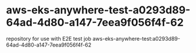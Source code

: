 # aws-eks-anywhere-test-a0293d89-64ad-4d80-a147-7eea9f056f4f-62
repository for use with E2E test job aws-eks-anywhere-test:a0293d89-64ad-4d80-a147-7eea9f056f4f-62
